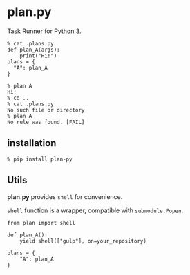 # plan.py

Task Runner for Python 3.

```
% cat .plans.py
def plan_A(args):
    print("Hi!")
plans = {
  "A": plan_A
}

% plan A
Hi!
% cd ..
% cat .plans.py
No such file or directory
% plan A
No rule was found. [FAIL]
```

## installation

```
% pip install plan-py
```



## Utils

**plan.py** provides `shell` for convenience.

`shell` function is a wrapper, compatible with `submodule.Popen`.

```
from plan import shell

def plan_A():
    yield shell(["gulp"], on=your_repository)

plans = {
    "A": plan_A
}
```

